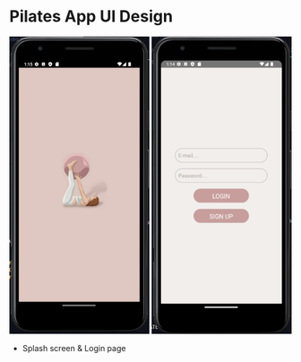 # Pilates App UI Design

<img  src="splash%20screen.png" width="250" height="531"/> <img  src="login%20page.png" width="250" height="531"/>

- Splash screen & Login page
